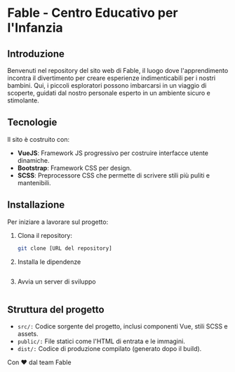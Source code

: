# Fable - Centro Educativo per l'Infanzia

## Introduzione

Benvenuti nel repository del sito web di Fable, il luogo dove l'apprendimento incontra il divertimento per creare esperienze indimenticabili per i nostri bambini. Qui, i piccoli esploratori possono imbarcarsi in un viaggio di scoperte, guidati dal nostro personale esperto in un ambiente sicuro e stimolante.

## Tecnologie

Il sito è costruito con:

- **VueJS**: Framework JS progressivo per costruire interfacce utente dinamiche.
- **Bootstrap**: Framework CSS per design.
- **SCSS**: Preprocessore CSS che permette di scrivere stili più puliti e mantenibili.

## Installazione

Per iniziare a lavorare sul progetto:

1. Clona il repository:
   ```bash
   git clone [URL del repository]
   ```
2. Installa le dipendenze

   ```npm install

   ```

3. Avvia un server di sviluppo

   ```npm run dev

   ```

## Struttura del progetto

- `src/:` Codice sorgente del progetto, inclusi componenti Vue, stili SCSS e assets.
- `public/:` File statici come l'HTML di entrata e le immagini.
- `dist/:` Codice di produzione compilato (generato dopo il build).

Con ❤️ dal team Fable
